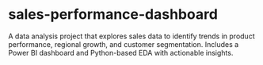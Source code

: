 # sales-performance-dashboard
A data analysis project that explores sales data to identify trends in product performance, regional growth, and customer segmentation. Includes a Power BI dashboard and Python-based EDA with actionable insights.
